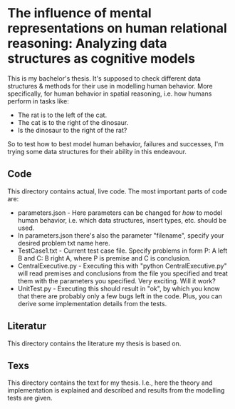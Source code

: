 # The influence of mental representations on human relational reasoning: Analyzing data structures as cognitive models

This is my bachelor's thesis. It's supposed to check different data structures & methods for their use in modelling human behavior.
More specifically, for human behavior in spatial reasoning, i.e. how humans perform in tasks like:

- The rat is to the left of the cat.
- The cat is to the right of the dinosaur.
- Is the dinosaur to the right of the rat?

So to test how to best model human behavior, failures and successes, I'm trying some data structures for their ability in this endeavour.

## Code
This directory contains actual, live code. The most important parts of code are:

- parameters.json - Here parameters can be changed for *how* to model human behavior, i.e. which data structures, insert types, etc. should be used.
- In parameters.json there's also the parameter "filename", specify your desired problem txt name here.
- TestCase1.txt - Current test case file. Specify problems in form P: A left B and C: B right A, where P is premise and C is conclusion.
- CentralExecutive.py - Executing this with "python CentralExecutive.py" will read premises and conclusions from the file you specified and treat them with the parameters you specified. Very exciting. Will it work?
- UnitTest.py - Executing this should result in "ok", by which you know that there are probably only a few bugs left in the code. Plus, you can derive some implementation details from the tests.

## Literatur
This directory contains the literature my thesis is based on.

## Texs
This directory contains the text for my thesis. I.e., here the theory and implementation is explained and described and results from the modelling tests are given.
